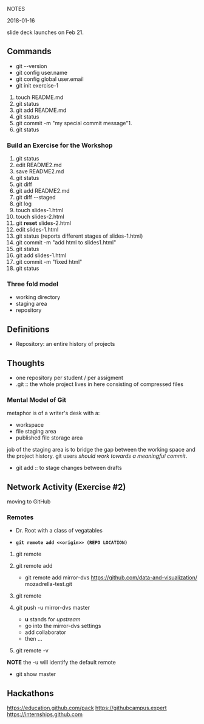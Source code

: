 NOTES

2018-01-16

slide deck launches on Feb 21.  

## Commands

- git --version
- git config user.name
- git config global user.email
- git init exercise-1


1. touch README.md
2. git status
3. git add README.md
4. git status
5. git commit -m "my special commit message"1. 
1. git status

### Build an Exercise for the Workshop



1. git status
1. edit README2.md 
1. save README2.md
1. git status
1. git diff
1. git add README2.md
1. git diff --staged
1. git log
1. touch slides-1.html
1. touch slides-2.html
1. git **reset** slides-2.html
1. edit slides-1.html
1. git status (reports different stages of slides-1.html)
1. git commit -m "add html to slides1.html"
1. git status
1. git add slides-1.html
1. git commit -m "fixed html"
1. git status

### Three fold model

- working directory
- staging area
- repository



## Definitions

- Repository:  an entire history of projects

## Thoughts

- one repository per student / per assigment
- .git :: the whole project lives in here consisting of compressed files


### Mental Model of Git

metaphor is of a writer's desk with a:

- workspace
- file staging area
- published file storage area

job of the staging area is to bridge the gap between the working space and the project history.  git users *should work towards a meaningful commit*.  

- git add :: to stage changes between drafts


## Network Activity (Exercise #2) 

moving to GitHub

### Remotes

- Dr. Root with a class of vegatables

- **`git remote add <<origin>> (REPO LOCATION)`**

1. git remote
1. git remote add 

    - git remote add mirror-dvs https://github.com/data-and-visualization/
mozadrella-test.git

1. git remote
1. git push -u mirror-dvs master

    - **u** stands for *upstream*
    - go into the mirror-dvs settings
    - add collaborator
    - then ...

1. git remote -v

**NOTE** the -u will identify the default remote 

- git show master

## Hackathons

https://education.github.com/pack
https://githubcampus.expert 
https://internships.github.com



